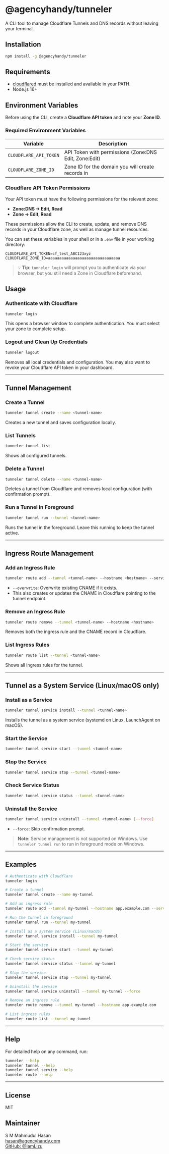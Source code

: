 # @agencyhandy/tunneler

A CLI tool to manage Cloudflare Tunnels and DNS records without leaving your terminal.

## Installation

```bash
npm install -g @agencyhandy/tunneler
```

## Requirements
- [cloudflared](https://developers.cloudflare.com/cloudflare-one/connections/connect-apps/install-and-setup/installation/) must be installed and available in your PATH.
- Node.js 16+

## Environment Variables

Before using the CLI, create a **Cloudflare API token** and note your **Zone ID**.

### Required Environment Variables

| Variable               | Description                                             |
| ---------------------- | ------------------------------------------------------- |
| `CLOUDFLARE_API_TOKEN` | API Token with permissions (Zone:DNS Edit, Zone:Edit)   |
| `CLOUDFLARE_ZONE_ID`   | Zone ID for the domain you will create records in       |

### Cloudflare API Token Permissions

Your API token must have the following permissions for the relevant zone:

- **Zone:DNS → Edit, Read**
- **Zone → Edit, Read**

These permissions allow the CLI to create, update, and remove DNS records in your Cloudflare zone, as well as manage tunnel resources.

You can set these variables in your shell or in a `.env` file in your working directory:

```env
CLOUDFLARE_API_TOKEN=cf_test_ABC123xyz
CLOUDFLARE_ZONE_ID=aaaaaaaaaaaaaaaaaaaaaaaaaaaaaaaa
```

> 💡 **Tip**: `tunneler login` will prompt you to authenticate via your browser, but you still need a Zone in Cloudflare beforehand.

## Usage

### Authenticate with Cloudflare

```bash
tunneler login
```
This opens a browser window to complete authentication. You must select your zone to complete setup.

### Logout and Clean Up Credentials

```bash
tunneler logout
```
Removes all local credentials and configuration. You may also want to revoke your Cloudflare API token in your dashboard.

---

## Tunnel Management

### Create a Tunnel

```bash
tunneler tunnel create --name <tunnel-name>
```
Creates a new tunnel and saves configuration locally.

### List Tunnels

```bash
tunneler tunnel list
```
Shows all configured tunnels.

### Delete a Tunnel

```bash
tunneler tunnel delete --name <tunnel-name>
```
Deletes a tunnel from Cloudflare and removes local configuration (with confirmation prompt).

### Run a Tunnel in Foreground

```bash
tunneler tunnel run --tunnel <tunnel-name>
```
Runs the tunnel in the foreground. Leave this running to keep the tunnel active.

---

## Ingress Route Management

### Add an Ingress Rule

```bash
tunneler route add --tunnel <tunnel-name> --hostname <hostname> --service <ip:port> [--overwrite]
```
- `--overwrite`: Overwrite existing CNAME if it exists.
- This also creates or updates the CNAME in Cloudflare pointing to the tunnel endpoint.

### Remove an Ingress Rule

```bash
tunneler route remove --tunnel <tunnel-name> --hostname <hostname>
```
Removes both the ingress rule and the CNAME record in Cloudflare.

### List Ingress Rules

```bash
tunneler route list --tunnel <tunnel-name>
```
Shows all ingress rules for the tunnel.

---

## Tunnel as a System Service (Linux/macOS only)

### Install as a Service

```bash
tunneler tunnel service install --tunnel <tunnel-name>
```
Installs the tunnel as a system service (systemd on Linux, LaunchAgent on macOS).

### Start the Service

```bash
tunneler tunnel service start --tunnel <tunnel-name>
```

### Stop the Service

```bash
tunneler tunnel service stop --tunnel <tunnel-name>
```

### Check Service Status

```bash
tunneler tunnel service status --tunnel <tunnel-name>
```

### Uninstall the Service

```bash
tunneler tunnel service uninstall --tunnel <tunnel-name> [--force]
```
- `--force`: Skip confirmation prompt.

> **Note:** Service management is not supported on Windows. Use `tunneler tunnel run` to run in foreground mode on Windows.

---

## Examples

```bash
# Authenticate with Cloudflare
tunneler login

# Create a tunnel
tunneler tunnel create --name my-tunnel

# Add an ingress rule
tunneler route add --tunnel my-tunnel --hostname app.example.com --service localhost:3000

# Run the tunnel in foreground
tunneler tunnel run --tunnel my-tunnel

# Install as a system service (Linux/macOS)
tunneler tunnel service install --tunnel my-tunnel

# Start the service
tunneler tunnel service start --tunnel my-tunnel

# Check service status
tunneler tunnel service status --tunnel my-tunnel

# Stop the service
tunneler tunnel service stop --tunnel my-tunnel

# Uninstall the service
tunneler tunnel service uninstall --tunnel my-tunnel --force

# Remove an ingress rule
tunneler route remove --tunnel my-tunnel --hostname app.example.com

# List ingress rules
tunneler route list --tunnel my-tunnel
```

---

## Help

For detailed help on any command, run:

```bash
tunneler --help
tunneler tunnel --help
tunneler tunnel service --help
tunneler route --help
```

---

## License

MIT

## Maintainer

S M Mahmudul Hasan  
[hasan@agencyhandy.com](mailto:hasan@agencyhandy.com)  
[GitHub: @IamLizu](https://github.com/IamLizu)